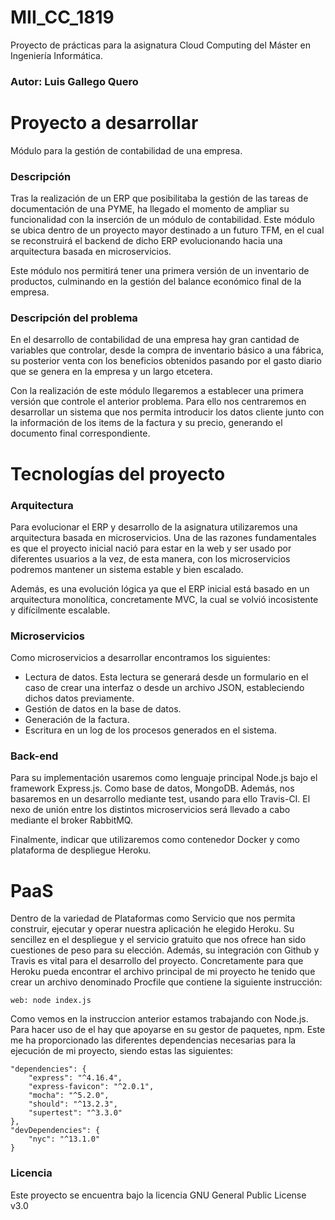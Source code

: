 # MII_CC_1819

Proyecto de prácticas para la asignatura Cloud Computing del Máster en Ingeniería Informática.

### Autor: Luis Gallego Quero

# Proyecto a desarrollar

Módulo para la gestión de contabilidad de una empresa.

### Descripción

Tras la realización de un ERP que posibilitaba la gestión de las tareas de documentación de una PYME, ha llegado el momento de ampliar su funcionalidad con la inserción de un módulo de contabilidad. Este módulo se ubica dentro de un proyecto mayor destinado a un futuro TFM, en el cual se reconstruirá el backend de dicho ERP evolucionando hacia una arquitectura basada en microservicios. 

Este módulo nos permitirá tener una primera versión de un inventario de productos, culminando en la gestión del balance económico final de la empresa.

### Descripción del problema

En el desarrollo de contabilidad de una empresa hay gran cantidad de variables que controlar, desde la compra de inventario básico a una fábrica, su posterior venta con los beneficios obtenidos pasando por el gasto diario que se genera en la empresa y un largo etcetera.

Con la realización de este módulo llegaremos a establecer una primera versión que controle el anterior problema. Para ello nos centraremos en desarrollar un sistema que nos permita introducir los datos cliente junto con la información de los items de la factura y su precio, generando el documento final correspondiente. 

# Tecnologías del proyecto

### Arquitectura

Para evolucionar el ERP y desarrollo de la asignatura utilizaremos una arquitectura basada en microservicios. Una de las razones fundamentales es que el proyecto inicial nació para estar en la web y ser usado por diferentes usuarios a la vez, de esta manera, con los microservicios podremos mantener un sistema estable y bien escalado.

Además, es una evolución lógica ya que el ERP inicial está basado en un arquitectura monolítica, concretamente MVC, la cual se volvió incosistente y difícilmente escalable.

### Microservicios

Como microservicios a desarrollar encontramos los siguientes:

- Lectura de datos. Esta lectura se generará desde un formulario en el caso de crear una interfaz o desde un archivo JSON, estableciendo dichos datos previamente. 
- Gestión de datos en la base de datos.
- Generación de la factura.
- Escritura en un log de los procesos generados en el sistema.

### Back-end

Para su implementación usaremos como lenguaje principal Node.js bajo el framework Express.js. Como base de datos, MongoDB. Además, nos basaremos en un desarrollo mediante test, usando para ello Travis-CI. El nexo de unión entre los distintos microservicios será llevado a cabo mediante el broker RabbitMQ.

Finalmente, indicar que utilizaremos como contenedor Docker y como plataforma de despliegue Heroku.

# PaaS

Dentro de la variedad de Plataformas como Servicio que nos permita construir, ejecutar y operar nuestra aplicación he elegido Heroku. Su sencillez en el despliegue y el servicio gratuito que nos ofrece han sido cuestiones de peso para su elección. Además, su integración con Github y Travis es vital para el desarrollo del proyecto. Concretamente para que Heroku pueda encontrar el archivo principal de mi proyecto he tenido que crear un archivo denominado Procfile que contiene la siguiente instrucción:
~~~
web: node index.js 
~~~
Como vemos en la instruccion anterior estamos trabajando con Node.js. Para hacer uso de el hay que apoyarse en su gestor de paquetes, npm. Este me ha proporcionado las diferentes dependencias necesarias para la ejecución de mi proyecto, siendo estas las siguientes:
~~~
"dependencies": {
    "express": "^4.16.4",
    "express-favicon": "^2.0.1",
    "mocha": "^5.2.0",
    "should": "^13.2.3",
    "supertest": "^3.3.0"
},
"devDependencies": {
    "nyc": "^13.1.0"
}
~~~

### Licencia

Este proyecto se encuentra bajo la licencia GNU General Public License v3.0
